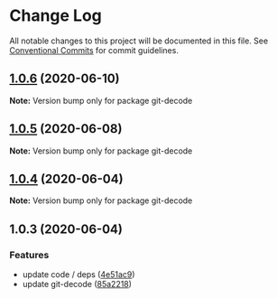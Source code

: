 # Change Log

All notable changes to this project will be documented in this file.
See [Conventional Commits](https://conventionalcommits.org) for commit guidelines.

## [1.0.6](https://github.com/bluelovers/ws-git-lazy/compare/git-decode@1.0.5...git-decode@1.0.6) (2020-06-10)

**Note:** Version bump only for package git-decode





## [1.0.5](https://github.com/bluelovers/ws-git-lazy/compare/git-decode@1.0.4...git-decode@1.0.5) (2020-06-08)

**Note:** Version bump only for package git-decode





## [1.0.4](https://github.com/bluelovers/ws-git-lazy/compare/git-decode@1.0.3...git-decode@1.0.4) (2020-06-04)

**Note:** Version bump only for package git-decode





## 1.0.3 (2020-06-04)


### Features

* update code / deps ([4e51ac9](https://github.com/bluelovers/ws-git-lazy/commit/4e51ac92473ecd9d855c0fdbe52530a1b9d4ca82))
* update git-decode ([85a2218](https://github.com/bluelovers/ws-git-lazy/commit/85a221872461b30b0c94f9282e7976742e182968))
